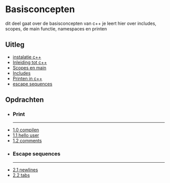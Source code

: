 # Basisconcepten
dit deel gaat over de basisconcepten van c++
je leert hier over includes, scopes, de main functie, namespaces en printen 

## Uitleg
- [instalatie c++](instalatie_cpp/readme.md)
- [Inleiding tot c++](instalatie_cpp/readme.md)  
- [Scopes en main](scopes_en_main/readme.md)  
- [Includes](includes/readme.md)
- [Printen in c++](printen_in_cpp/readme.md)  
- [escape sequences](escape_sequences/readme.md)  

## Opdrachten
- ### Print 
    ---
- [1.0 compilen](printen_in_cpp/opdrachten/readme.md#10-compilen)  
- [1.1 hello user](printen_in_cpp/opdrachten/readme.md#11-hello-user)  
- [1.2 comments](printen_in_cpp/opdrachten/readme.md#12-comments)
- ### Escape sequences
    ---
- [2.1 newlines](escape_sequences/opdrachten/readme.md#21-newlines)
- [2.2 tabs](escape_sequences/opdrachten/readme.md#22-tabs)